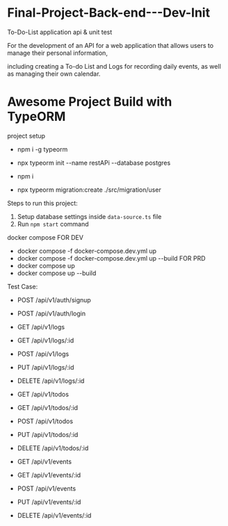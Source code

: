 # Final-Project-Back-end---Dev-Init

To-Do-List application api &amp; unit test

For the development of an API for a web application that allows users to manage their personal information, 

including creating a To-do List and Logs for recording daily events, as well as managing their own calendar.

# Awesome Project Build with TypeORM

project setup

- npm i -g typeorm
 
- npx typeorm init --name restAPi --database postgres

- npm i
  
- npx typeorm migration:create ./src/migration/user


Steps to run this project:

1. Setup database settings inside `data-source.ts` file
2. Run `npm start` command

docker compose 
FOR DEV
-  docker compose -f docker-compose.dev.yml up
-  docker compose -f docker-compose.dev.yml up --build
FOR PRD
-  docker compose up
-  docker compose up --build


Test Case:

- POST /api/v1/auth/signup

- POST /api/v1/auth/login

- GET /api/v1/logs

- GET /api/v1/logs/:id

- POST /api/v1/logs

- PUT /api/v1/logs/:id

- DELETE /api/v1/logs/:id

- GET /api/v1/todos

- GET /api/v1/todos/:id

- POST /api/v1/todos

- PUT /api/v1/todos/:id

- DELETE /api/v1/todos/:id

- GET /api/v1/events

- GET /api/v1/events/:id

- POST /api/v1/events

- PUT /api/v1/events/:id

- DELETE /api/v1/events/:id
